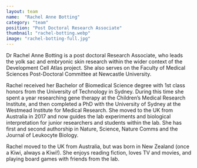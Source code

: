 ```yaml
---
layout: team
name:  "Rachel Anne Botting"
category: "team"
position: "Post Doctoral Research Associate"
thumbnail: "rachel-botting.webp"
image: "rachel-botting-full.jpg"
---
```

Dr Rachel Anne Botting is a post doctoral Research Associate, who leads the yolk sac and embryonic skin research within the wider context of the Development Cell Atlas project. She also serves on the Faculty of Medical Sciences Post-Doctoral Committee at Newcastle University. 

Rachel received her Bachelor of Biomedical Science degree with 1st class honors from the University of Technology in Sydney. During this time she spent a year researching gene therapy at the Children’s Medical Research Institute, and then completed a PhD with the University of Sydney at the Westmead Institute for Medical Research. She moved to the UK from Australia in 2017 and now guides the lab experiments and biological interpretation for junior researchers and students within the lab. She has first and second authorship in Nature, Science, Nature Comms and the Journal of Leukocyte Biology.

Rachel moved to the UK from Australia, but was born in New Zealand (once a Kiwi, always a Kiwi!). She enjoys reading fiction, loves TV and movies, and playing board games with friends from the lab.
